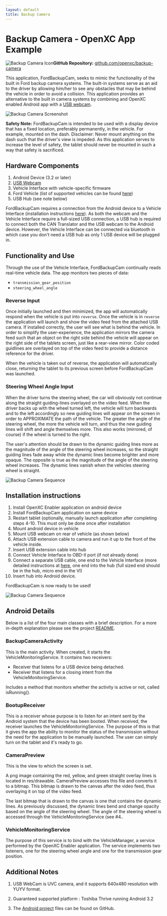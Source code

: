 ```yaml
---
layout: default
title: Backup Camera
---
```


<div class="page-header">
    <h1>Backup Camera - OpenXC App Example</h1>
</div>

![Backup Camera Icon](/images/screenshots/backup_cam_icon.png)**GitHub Repository:** [github.com/openxc/backup-camera](https://github.com/openxc/backup-camera)

This application, FordBackupCam, seeks to mimic the functionality of the built in Ford backup
camera systems. The built-in systems serve as an aid to the driver by allowing
him/her to see any obstacles that may be behind the vehicle in order to avoid a 
collision. This application provides an alternative to
the built in camera systems by combining and OpenXC enabled Android app with a
[USB webcam][].

![Backup Camera Screenshot](/images/screenshots/backup_cam_1.png)

**Safety Note:** FordBackupCam is intended to be used with a display device that has a fixed location,
preferably permanently, in the vehicle. For example, mounted on the dash.
Disclaimer: Never mount anything on the dash such that the driver's view is impeded. 
As this application serves to increase the level of safety, the
tablet should never be mounted in such a way that safety is sacrificed.

<div class="page-header">
    <h2>Hardware Components</h2>
</div>

1. Android Device (3.2 or later)
2. [USB Webcam][]
3. Vehicle Interface with vehicle-specific firmware
4. Ford Vehicle (list of supported vehicles can be found [here](/vehicle-interface/index.html))
5. USB Hub (see note below)

FordBackupCam requires a connection from the Android device to a Vehicle Interface 
(installation instructions [here](/vehicle-interface/index.html)). As both the webcam 
and the Vehicle Interface require a full-sized USB connection, a USB hub is required to connect both the CAN
Translator and the USB webcam to the Android device. However, the Vehicle Interface can
be connected via bluetooth in which case you don't need a USB hub as only 1 USB device will be plugged in.

<div class="page-header">
    <h2>Functionality and Use</h2>
</div>

Through the use of the Vehicle Interface, FordBackupCam continually reads real-time
vehicle data. The app monitors two pieces of data: 

* `transmission_gear_position` 
* `steering_wheel_angle`

### Reverse Input

Once initially launched and then minimized, the app will automatically respond 
when the vehicle is put into `reverse`. Once the vehicle is in `reverse` the 
application will launch and show the video feed from the attached 
USB camera. If installed correctly, the user will see what is behind the vehicle. 
In order to simplify the user-experience, the application mirrors the camera feed such that an object on the right side
behind the vehicle will appear on the right side of the tablets screen, just like 
a rear-view mirror. Color coded guidlines are overlayed on top of the video feed
to provide a distance reference for the driver.

When the vehicle is taken out of reverse, the application will automatically
close, returning the tablet to its previous screen before FordBackupCam was
launched.

### Steering Wheel Angle Input

When the driver turns the steering wheel, the
car will obviously not continue along the straight guiding-lines overlayed on the 
video feed. When
the driver backs up with the wheel turned left, the vehicle will turn backwards and to
the left accordingly so new guiding lines will appear on the screen in
order to APPROXIMATE the path of the vehicle. The greater the angle of the
steering wheel, the more the vehicle will turn, and thus the new guiding lines
will shift and angle themselves more. This also works (mirrored, of course) if
the wheel is turned to the right.

The user's attention should be drawn to the dynamic guiding lines more as the
magnitude of the angle of the steering wheel increases, so the straight guiding
lines fade away while the dynamic lines become brighter and more opaque. The
opposite is true as the magnitude of the angle of the steering wheel increases.
The dynamic lines vanish when the vehicles steering wheel is straight.

![Backup Camera Sequence](/images/screenshots/backup_cam_sequence.gif)

<div class="page-header">
    <h2>Installation instructions</h2>
</div>

1. Install OpenXC Enabler application on android device
2. Install FordBackupCam application on same device
3. Restart tablet (optionally, manually launch application after completing
   steps 4-10. This must only be done once after installation
4. Mount android device in vehicle
5. Mount USB webcam on rear of vehicle (as shown below)
6. Attach USB extension cable to camera and run it up to the front of the vehicle inside.
7. Insert USB extension cable into hub
8. Connect Vehicle Interface to OBD-II port (if not already done)
9. Connect a separate USB cable, one end to the Vehicle Interface (more detailed
   instructions at [here](/vehicle-interface/index.html), one end into the hub (full sized
   end should be in the hub, micro end in the VI)
10. Insert hub into Android device.

FordBackupCam is now ready to be used!

![Backup Camera Sequence](/images/screenshots/backup_cam.jpg)

<div class="page-header">
    <h2>Android Details</h2>
</div>

Below is a list of the four main classes with a brief description. For a 
more in-depth explanation please see the project [README].

### BackupCameraActivity

This is the main activity. When created, it starts the VehicleMonitoringService.
It contains two receivers:

* Receiver that listens for a USB device being detached.
* Receiver that listens for a closing intent from the VehicleMonitoringService.

Includes a method that monitors whether the activity is active or not,
called isRunning(). 

### BootupReceiver

This is a receiver whose purpose is to listen for an intent sent by the
Android system that the device has been booted. When received, the receiver
launches the VehicleMonitoringService. The purpose of this is that it gives
the app the ability to monitor the status of the transmission without the
need for the application to be manually launched. The user can simply turn
on the tablet and it's ready to go.

### CameraPreview

This is the view to which the screen is set.

A png image containing the red, yellow, and green straight overlay lines
is located in res/drawable. CameraPreview accesses this file and converts
it to a bitmap. This bitmap is drawn to the canvas after the video feed,
thus overlaying it on top of the video feed.

The last bitmap that is drawn to the canvas is one that contains the
dynamic lines. As previously discussed, the dynamic lines bend and change
opacity based on the angle of the steering wheel. The angle of the
steering wheel is accessed through the VehicleMonitoringService (see #4..

### VehicleMonitoringService

The purpose of this service is to bind with the VehicleManager, a service
performed by the OpenXC Enabler application. The service implements two
listeners, one for the steering wheel angle and one for the transmission gear
position.

<div class="page-header">
    <h2>Additional Notes</h2>
</div>

1) USB WebCam is UVC camera, and it supports 640x480 resolution with YUYV
format.

2) Guaranteed supported platform : Toshiba Thrive running Android 3.2

3) The [Android project][Android] files can be found on GitHub.

[USB webcam]: http://www.logitech.com/en-us/product/webcam-C110?crid=34
[README]: https://github.com/openxc/backup-camera/blob/master/README.md
[Android]: https://github.com/openxc/backup-camera/tree/master/android
